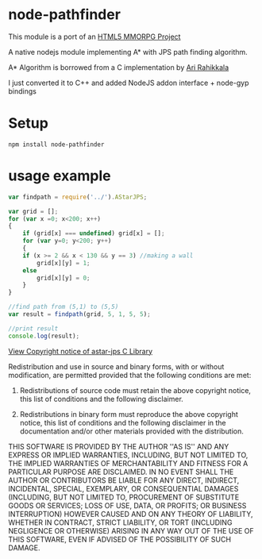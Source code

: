 node-pathfinder
===============
This module is a port of an [HTML5 MMORPG Project](http://ezelia.com/en)

A native nodejs module implementing A* with JPS path finding algorithm.

A* Algorithm is borrowed from a C implementation by [Ari Rahikkala](https://github.com/arirahikkala) 

I just converted it to C++ and added NodeJS addon interface + node-gyp bindings




Setup 
=====

    npm install node-pathfinder



usage example
=============

```js
var findpath = require('../').AStarJPS;

var grid = [];
for (var x =0; x<200; x++)
{
    if (grid[x] === undefined) grid[x] = [];
    for (var y=0; y<200; y++)
    {
	if (x >= 2 && x < 130 && y == 3) //making a wall
	    grid[x][y] = 1;
	else
	    grid[x][y] = 0;
    }
}

//find path from (5,1) to (5,5)
var result = findpath(grid, 5, 1, 5, 5);

//print result
console.log(result);
```



[View Copyright notice of astar-jps C Library](https://github.com/arirahikkala/astar-jps)



Redistribution and use in source and binary forms, with or without modification, are
permitted provided that the following conditions are met:

   1. Redistributions of source code must retain the above copyright notice, this list of
      conditions and the following disclaimer.

   2. Redistributions in binary form must reproduce the above copyright notice, this list
      of conditions and the following disclaimer in the documentation and/or other materials
      provided with the distribution.

THIS SOFTWARE IS PROVIDED BY THE AUTHOR ''AS IS'' AND ANY EXPRESS OR IMPLIED
WARRANTIES, INCLUDING, BUT NOT LIMITED TO, THE IMPLIED WARRANTIES OF MERCHANTABILITY AND
FITNESS FOR A PARTICULAR PURPOSE ARE DISCLAIMED. IN NO EVENT SHALL THE AUTHOR OR
CONTRIBUTORS BE LIABLE FOR ANY DIRECT, INDIRECT, INCIDENTAL, SPECIAL, EXEMPLARY, OR
CONSEQUENTIAL DAMAGES (INCLUDING, BUT NOT LIMITED TO, PROCUREMENT OF SUBSTITUTE GOODS OR
SERVICES; LOSS OF USE, DATA, OR PROFITS; OR BUSINESS INTERRUPTION) HOWEVER CAUSED AND ON
ANY THEORY OF LIABILITY, WHETHER IN CONTRACT, STRICT LIABILITY, OR TORT (INCLUDING
NEGLIGENCE OR OTHERWISE) ARISING IN ANY WAY OUT OF THE USE OF THIS SOFTWARE, EVEN IF
ADVISED OF THE POSSIBILITY OF SUCH DAMAGE.
